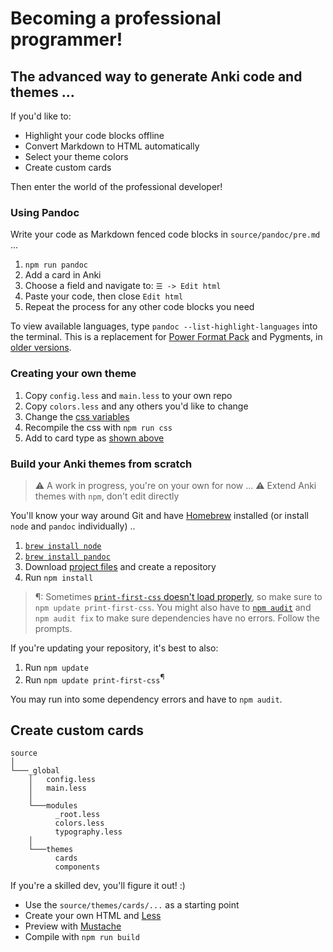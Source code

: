 # Becoming a professional programmer!
## The advanced way to generate Anki code and themes ...

If you'd like to:

- Highlight your code blocks offline
- Convert Markdown to HTML automatically
- Select your theme colors
- Create custom cards

Then enter the world of the professional developer!


### Using Pandoc

Write your code as Markdown fenced code blocks in `source/pandoc/pre.md` ...

1. `npm run pandoc`
2. Add a card in Anki
3. Choose a field and navigate to: `☰ -> Edit html`
4. Paste your code, then close `Edit html`
5. Repeat the process for any other code blocks you need

To view available languages, type `pandoc --list-highlight-languages` into the terminal. This is a replacement for [Power Format Pack](../error/index.md) and Pygments, in [older versions](https://github.com/badlydrawnrob/anki/releases/tag/1.0.0).


### Creating your own theme

1. Copy `config.less` and `main.less` to your own repo
2. Copy `colors.less` and any others you'd like to change
2. Change the [css variables](../source/_global/_root.less)
3. Recompile the css with `npm run css`
4. Add to card type as [shown above](#css-variables)


### Build your Anki themes from scratch

> ⚠️ A work in progress, you're on your own for now ...
> ⚠️ Extend Anki themes with `npm`, don't edit directly

You'll know your way around Git and have [Homebrew](https://brew.sh) installed (or install `node` and `pandoc` individually) ..

1. [`brew install node`](https://nodejs.org/en/)
2. [`brew install pandoc`](https://pandoc.org)
3. Download [project files](https://github.com/badlydrawnrob/anki/releases) and create a repository
4. Run `npm install`

> ¶: Sometimes [`print-first-css` doesn't load properly](https://github.com/badlydrawnrob/anki/issues/65), so make sure to `npm update print-first-css`. You might also have to [`npm audit`](https://docs.npmjs.com/cli/v10/commands/npm-audit) and `npm audit fix` to make sure dependencies have no errors. Follow the prompts.

If you're updating your repository, it's best to also:

1. Run `npm update`
2. Run `npm update print-first-css`<sup>¶</sup>

You may run into some dependency errors and have to `npm audit`.


## Create custom cards

```text
source
│
└───_global
    │   config.less
    │   main.less
    │
    └───modules
          _root.less
          colors.less
          typography.less
    │
    └───themes
          cards
          components
```

If you're a skilled dev, you'll figure it out! :)

- Use the `source/themes/cards/...` as a starting point
- Create your own HTML and [Less](http://lesscss.org)
- Preview with [Mustache](https://www.npmjs.com/package/mustache)
- Compile with `npm run build`